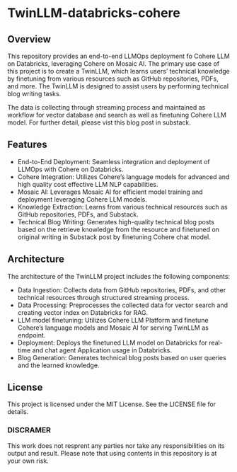 # TwinLLM-databricks-cohere
## Overview
This repository provides an end-to-end LLMOps deployment fo Cohere LLM on Databricks, leveraging Cohere on Mosaic AI. The primary use case of this project is to create a TwinLLM, which learns users’ technical knowledge by finetuning from various resources such as GitHub repositories, PDFs, and more. The TwinLLM is designed to assist users by performing technical blog writing tasks.

The data is collecting through streaming process and maintained as workflow for vector database and search as well as finetuning Cohere LLM model.
For further detail, please vist this blog post in substack.

## Features
* End-to-End Deployment: Seamless integration and deployment of LLMOps with Cohere on Databricks.
* Cohere Integration: Utilizes Cohere’s language models for advanced and high quality cost effective LLM NLP capabilities.
* Mosaic AI: Leverages Mosaic AI for efficient model training and deployment leveraging Cohere LLM models.
* Knowledge Extraction: Learns from various technical resources such as GitHub repositories, PDFs, and Substack.
* Technical Blog Writing: Generates high-quality technical blog posts based on the retrieve knowledge from the resource and finetuned on original writing in Substack post by finetuning Cohere chat model.

## Architecture
The architecture of the TwinLLM project includes the following components:

* Data Ingestion: Collects data from GitHub repositories, PDFs, and other technical resources through structured streaming process.
* Data Processing: Preprocesses the collected data for vector search and creating vector index on Databricks for RAG.
* LLM model finetuning: Utilizes Cohere LLM Platform and finetune Cohere’s language models and Mosaic AI for serving TwinLLM as endpoint.
* Deployment: Deploys the finetuned LLM model on Databricks for real-time and chat agent Application usage in Databricks.
* Blog Generation: Generates technical blog posts based on user queries and the learned knowledge.

## License
This project is licensed under the MIT License. See the LICENSE file for details.

### DISCRAMER
This work does not resprent any parties nor take any responsibilities on its output and result. Please note that using contents in this repository is at your own risk.

